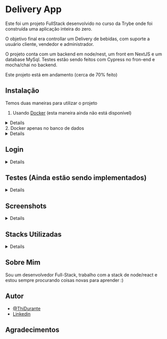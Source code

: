 # Delivery App

Este foi um projeto FullStack desenvolvido no curso da Trybe onde foi construída uma aplicação inteira do zero.

O objetivo final era controllar um Delivery de bebidas, com suporte a usuário cliente, vendedor e administrador.

O projeto conta com um backend em node/nest, um front em NextJS e um database MySql.
Testes estão sendo feitos com Cypress no fron-end e mocha/chai no backend.

Este projeto está em andamento (cerca de 70% feito)

## Instalação

Temos duas maneiras para utilizar o projeto

1. Usando [Docker](https://www.docker.com/) (esta maneira ainda não está disponível)
<details>

Após clonar o repositório não esqueça de:

Dentro da pasta app, troque o nome do arquivo .env.example para .env

![env](https://i.imgur.com/Hilhzoe.png)

```bash
  # clone o repositório
  # entre na pasta app
  cd deliveryapp/app
  # rode o script de Instalação de dependencias
  npm run install:app
  # caso tenha problemas de permissão neste passo use:
  chmod +x app_install.sh
  # repita o npm run
  # Após isso rode o comando
  docker compose up
```

Depois é só esperar o tempo de build (pode demorar um pouco dependendo do computador/internet)

O front end estará rodando em localhost:3000 (broswer)

A API em localhost:3001 (postman ou simular)

O banco de dado em localhost:3306 (workbench)

</details>
2. Docker apenas no banco de dados
<details>

Aqui vamos usar o docker apenas para o banco de dados e rodar a aplicação em terminais diferentes.

Após clonar o repositório não esqueça de:

Dentro da pasta app/backend, troque o nome do arquivo .env.examplenodocker para .env

Altere as variáveis de ambiente para irem de acordo ao seu database

Caso tenha criado um DB padrão com a senha do usuário root sendo password, não precisa mudar nada.

![env](https://i.imgur.com/f8jA2qx.png)

```bash
  # clone o repositório
  # entre na pasta do projeto e suba o banco de dados
  cd deliveryapp
  docker compose up
  # entre na pasta app
  cd app
  # rode o script de Instalação de dependencias
  npm run install:app
  # caso tenha problemas de permissão neste passo use:
  chmod +x app_install.sh
  # repita o passo antes desse
  # caso ainda tenha problemas, antes de cada npm start rode o comando
  npm i
  # abra dois terminais novos
  # um deve estar dentro de /app/fronend e rode o comando
  npm start
  # o outro deve estar dentro de /app/backend e rode o comando
  npm start
```

Depois é só esperar o tempo de build (pode demorar um pouco dependendo do computador/internet)

O front end estará rodando em localhost:3000 (browser)

A API em localhost:3001 (postman ou similar)

O banco de dado em localhost:3306 (workbench)

</details>

## Login

<details>
Para fazer login no aplicativo você pode utilizar o login admin@admin.com com a senha admin, onde vc logará como admin da plataforma (falta tela de controle de usuários)

Para acessar como vendedor utilize o login: vendedor@vendedor.com com a senha: fulana@123 para visualizar como vendedor (ainda faltando algumas coisas)

Ou criar uma conta nova com um email em formato válido com senha e usuário, assim você verá a aplicação como um usuário padrão (comprador, rota completa)

</details>

## Testes (Ainda estão sendo implementados)

<details>
Para os testes funcionarem, as dependencias tem que estar instaladas e o aplicativo rodando (pode ser pelo docker ou sem ele)

Entre na pasta de frontend (/app/frontend)

Use o comando: npx cypress open

Selecione o browser e rode o teste app_test

</details>

## Screenshots

<details>

![photo](https://i.imgur.com/soslHPL.png)
![photo](https://i.imgur.com/fVkR53o.png)
![photo](https://i.imgur.com/NF9vR1y.png)

</details>

## Stacks Utilizadas

<details>
Front-end: NextJS, Cypress, Typescript

Back-end: Node, Nest, Sequelize, Typescript

</details>

## Sobre Mim

Sou um desenvolvedor Full-Stack, trabalho com a stack de node/react e estou sempre procurando coisas novas para aprender :)

## Autor

- [@ThiDurante](https://www.github.com/ThiDurante)
- [Linkedin](https://www.linkedin.com/in/thidurante/)

## Agradecimentos

